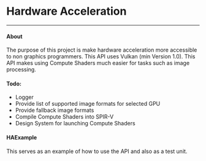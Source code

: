 <h1>Hardware Acceleration</h1>
<hr/>
<h4>About</h4>
<p>
The purpose of this project is make hardware acceleration more accessible to non graphics programmers.
This API uses Vulkan (min Version 1.0). This API makes using Compute Shaders much easier for tasks such as image processing.
</p>
<h4>Todo:</h4>
<ul>
    <li>Logger</li>
    <li>Provide list of supported image formats for selected GPU</li>
    <li>Provide fallback image formats</li>
    <li>Compile Compute Shaders into SPIR-V</li>
    <li>Design System for launching Compute Shaders</li>
</ul>
<h4>HAExample</h4>
<p>
This serves as an example of how to use the API and also as a test unit.
</p>
